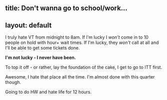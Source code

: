 title: Don't wanna go to school/work...
---
layout: default
---

I truly hate VT from midnight to 8am. If I'm lucky I _won't_ come in to 10
people on hold with hour+ wait times. If I'm lucky, they _won't_ call at all
and I'll be able to get some tickets done.

**I'm not lucky - I never have been.**

To top it off - or rather, lay the foundation of the cake, I get to go to ITT
first.

Awesome, I hate that place all the time. I'm almost done with this quarter
though.

Going to do HW and hate life for 12 hours.
